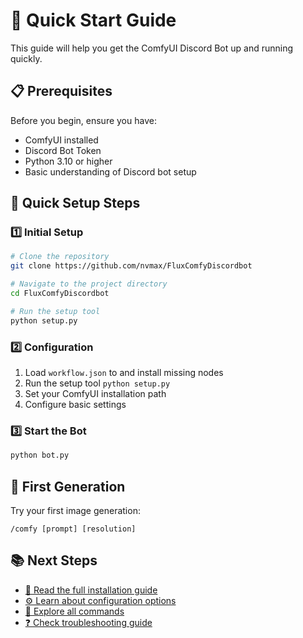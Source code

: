 # 🚀 Quick Start Guide

This guide will help you get the ComfyUI Discord Bot up and running quickly.

## 📋 Prerequisites

Before you begin, ensure you have:
- ComfyUI installed
- Discord Bot Token
- Python 3.10 or higher
- Basic understanding of Discord bot setup

## 🎯 Quick Setup Steps

### 1️⃣ Initial Setup
```bash
# Clone the repository
git clone https://github.com/nvmax/FluxComfyDiscordbot

# Navigate to the project directory
cd FluxComfyDiscordbot

# Run the setup tool
python setup.py
```

### 2️⃣ Configuration
1. Load `workflow.json` to and install missing nodes
2. Run the setup tool `python setup.py`
3. Set your ComfyUI installation path
4. Configure basic settings

### 3️⃣ Start the Bot
```bash
python bot.py
```

## 🎨 First Generation

Try your first image generation:
```
/comfy [prompt] [resolution]
```

## 📚 Next Steps

- [📖 Read the full installation guide](installation.md)
- [⚙️ Learn about configuration options](configuration.md)
- [📝 Explore all commands](commands.md)
- [❓ Check troubleshooting guide](troubleshooting.md)

